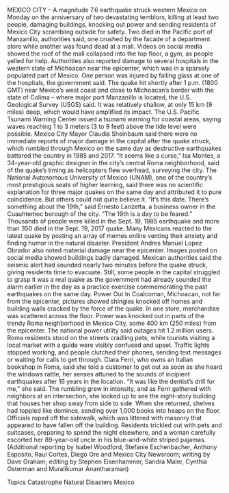 MEXICO CITY – A magnitude 7.6 earthquake struck western Mexico on Monday on the anniversary of two devastating temblors, killing at least two people, damaging buildings, knocking out power and sending residents of Mexico City scrambling outside for safety.
Two died in the Pacific port of Manzanillo, authorities said, one crushed by the facade of a department store while another was found dead at a mall. Videos on social media showed the roof of the mall collapsed into the top floor, a gym, as people yelled for help.
Authorities also reported damage to several hospitals in the western state of Michoacan near the epicenter, which was in a sparsely populated part of Mexico. One person was injured by falling glass at one of the hospitals, the government said.
The quake hit shortly after 1 p.m. (1800 GMT) near Mexico’s west coast and close to Michoacan’s border with the state of Colima – where major port Manzanillo is located, the U.S. Geological Survey (USGS) said.
It was relatively shallow, at only 15 km (9 miles) deep, which would have amplified its impact.
The U.S. Pacific Tsunami Warning Center issued a tsunami warning for coastal areas, saying waves reaching 1 to 3 meters (3 to 9 feet) above the tide level were possible.
Mexico City Mayor Claudia Sheinbaum said there were no immediate reports of major damage in the capital after the quake struck, which rumbled through Mexico on the same day as destructive earthquakes battered the country in 1985 and 2017.
“It seems like a curse,” Isa Montes, a 34-year-old graphic designer in the city’s central Roma neighborhood, said of the quake’s timing as helicopters flew overhead, surveying the city.
The National Autonomous University of Mexico (UNAM), one of the country’s most prestigious seats of higher learning, said there was no scientific explanation for three major quakes on the same day and attributed it to pure coincidence.
But others could not quite believe it.
“It’s this date. There’s something about the 19th,” said Ernesto Lanzetta, a business owner in the Cuauhtemoc borough of the city. “The 19th is a day to be feared.”
Thousands of people were killed in the Sept. 19, 1985 earthquake and more than 350 died in the Sept. 19, 2017 quake.
Many Mexicans reacted to the latest quake by posting an array of memes online venting their anxiety and finding humor in the natural disaster.
President Andres Manuel Lopez Obrador also noted material damage near the epicenter. Images posted on social media showed buildings badly damaged.
Mexican authorities said the seismic alert had sounded nearly two minutes before the quake struck, giving residents time to evacuate.
Still, some people in the capital struggled to grasp it was a real quake as the government had already sounded the alarm earlier in the day as a practice exercise commemorating the past earthquakes on the same day.
Power Out
In Coalcoman, Michoacan, not far from the epicenter, pictures showed shingles knocked off homes and building walls cracked by the force of the quake. In one store, merchandise was scattered across the floor.
Power was knocked out in parts of the trendy Roma neighborhood in Mexico City, some 400 km (250 miles) from the epicenter. The national power utility said outages hit 1.2 million users.
Roma residents stood on the streets cradling pets, while tourists visiting a local market with a guide were visibly confused and upset. Traffic lights stopped working, and people clutched their phones, sending text messages or waiting for calls to get through.
Clara Ferri, who owns an Italian bookshop in Roma, said she told a customer to get out as soon as she heard the windows rattle, her senses attuned to the sounds of incipient earthquakes after 16 years in the location.
“It was like the dentist’s drill for me,” she said.
The rumbling grew in intensity, and as Ferri gathered with neighbors at an intersection, she looked up to see the eight-story building that houses her shop sway from side to side.
When she returned, shelves had toppled like dominos, sending over 1,000 books into heaps on the floor.
Officials roped off the sidewalk, which was littered with masonry that appeared to have fallen off the building. Residents trickled out with pets and suitcases, preparing to spend the night elsewhere, and a woman carefully escorted her 89-year-old uncle in his blue-and-white striped pajamas.
(Additional reporting by Isabel Woodford, Stefanie Eschenbacher, Anthony Esposito, Raul Cortes, Diego Ore and Mexico City Newsroom; writing by Dave Graham; editing by Stephen Eisenhammer, Sandra Maler, Cynthia Osterman and Muralikumar Anantharaman)

Topics
Catastrophe
Natural Disasters
Mexico
